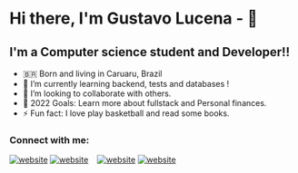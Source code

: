 # Hi there, I'm Gustavo Lucena - 👋 

## I'm a Computer science student and Developer!!

- 🇧🇷 Born and living in Caruaru, Brazil <br>
- 🌱 I’m currently learning backend, tests and databases !
- 👯 I’m looking to collaborate with others.
- 🥅 2022 Goals: Learn more about fullstack and Personal finances.
- ⚡ Fun fact: I love play basketball and read some books.

### Connect with me:

[![website](./img/linkedin-light.svg)](https://www.linkedin.com/in/gustavo-lucena-4a11b3214/#gh-light-mode-only)
[![website](./img/linkedin-dark.svg)](https://www.linkedin.com/in/gustavo-lucena-4a11b3214/#gh-dark-mode-only)
&nbsp;&nbsp;
[![website](./img/instagram-light.svg)](https://www.instagram.com/gustavolucen4/#gh-light-mode-only)
[![website](./img/instagram-dark.svg)](https://www.instagram.com/gustavolucen4/#gh-dark-mode-only)


<br />
<br />